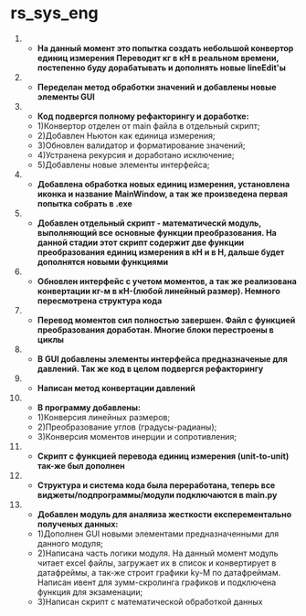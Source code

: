 # rs_sys_eng
1. - **На данный момент это попытка создать небольшой конвертор единиц измерения
Переводит кг в кН в реальном времени, постепенно буду дорабатывать и дополнять новые lineEdit'ы**
2. - **Переделан метод обработки значений и добавлены новые элементы GUI**
3. - **Код подвергся полному рефакторингу и доработке:**
   - 1)Конвертор отделен от main файла в отдельный скрипт;
   - 2)Добавлен Ньютон как единица измерения;
   - 3)Обновлен валидатор и форматирование значений;
   - 4)Устранена рекурсия и доработано исключение;
   - 5)Добавлены новые элементы интерфейса;
4. - **Добавлена обработка новых единиц измерения, установлена иконка и название MainWindow, а так же произведена первая попытка собрать в .exe**
5. - **Добавлен отдельный скрипт - математическй  модуль, выполняющий все основные функции преобразования. На данной стадии этот скрипт содержит две функции преобразования единиц измерения в кН и в Н, дальше будет дополнятся новыми функциями**
6. - **Обновлен интерфейс с учетом моментов, а так же реализована конвертации кг-м в кН-(любой линейный размер). Немного пересмотрена структура кода**
7. - **Перевод моментов сил полностью завершен. Файл с функцией преобразования доработан. Многие блоки перестроены в циклы**
8. - **В GUI добавлены элементы интерфейса предназначеные для давлений. Так же код в целом подвергся рефакторингу**
9. - **Написан метод конвертации давлений**
10. - **В программу добавлены:**
    - 1)Конверсия линейных размеров;
    - 2)Преобразование углов (градусы-радианы);
    - 3)Конверсия моментов инерции и сопротивления;
11. - **Скрипт с функцией перевода единиц измерения (unit-to-unit) так-же был дополнен**
12. - **Структура и система кода была переработана, теперь все виджеты/подпрограммы/модули подключаются в main.py**
13. - **Добавлен модуль для аналяиза жесткости експерементально полученых данных:**
    -  1)Дополнен GUI новыми элементами предназначенными для данного модуля;
    -  2)Написана часть логики модуля. На данный момент модуль читает excel файлы, загружает их в список и конвертирует в датафреймы, а так-же строит графики ky-M по датафреймам. Написан ивент для зумм-скролинга графиков и подключена функция для экзаменации;
    -  3)Написан скрипт с математической обработкой данных
   
